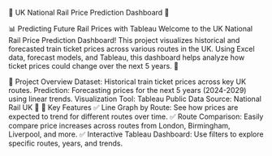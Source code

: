 🚂 UK National Rail Price Prediction Dashboard 🚄


📊 Predicting Future Rail Prices with Tableau
Welcome to the UK National Rail Price Prediction Dashboard! This project visualizes historical and forecasted train ticket prices across various routes in the UK. Using Excel data, forecast models, and Tableau, this dashboard helps analyze how ticket prices could change over the next 5 years. 📅

📂 Project Overview
Dataset: Historical train ticket prices across key UK routes.
Prediction: Forecasting prices for the next 5 years (2024-2029) using linear trends.
Visualization Tool: Tableau Public
Data Source: National Rail UK 🚉
🔎 Key Features
✅ Line Graph by Route: See how prices are expected to trend for different routes over time.
✅ Route Comparison: Easily compare price increases across routes from London, Birmingham, Liverpool, and more.
✅ Interactive Tableau Dashboard: Use filters to explore specific routes, years, and trends.
